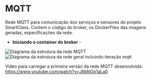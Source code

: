 # MQTT
Rede MQTT para comunicação dos serviços e sensores do projeto SmartClass. 
Contem o código do broker, os DockerFiles das imagens geradas, especificações da rede.

* **Iniciando o container do broker** -  

![Diagrama da estrutura da rede MQTT](https://github.com/SmartClass-UFPA/MQTT/blob/master/images/Tree_Diagram_Topic_MQTT.jpg)
![Diagrama da estrutura da rede geral incluindo iteração mqtt](https://github.com/jamellyf/MQTT-1/tree/master/images/organiz.png)

Vídeo para carregar a primeira versão da rede MQTT desenvolvida: https://www.youtube.com/watch?v=J6kNOq1aLa0
